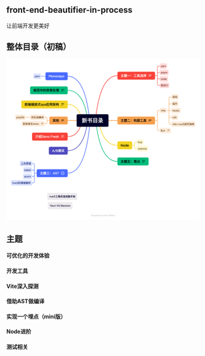 ## front-end-beautifier-in-process
让前端开发更美好

## 整体目录（初稿）
![](./pic/category.png)

## 主题

#### 可优化的开发体验
#### 开发工具
#### Vite深入探测
#### 借助AST做编译
#### 实现一个埋点（mini版）
#### Node进阶
#### 测试相关